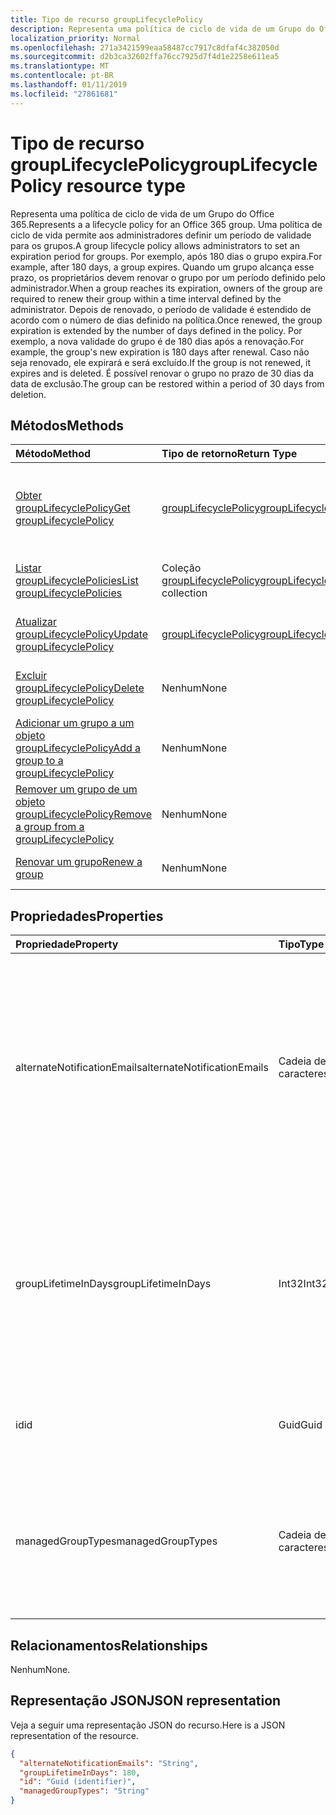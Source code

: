 ```yaml
---
title: Tipo de recurso groupLifecyclePolicy
description: Representa uma política de ciclo de vida de um Grupo do Office 365. Uma política de ciclo de vida permite aos administradores definir um período de validade para os grupos. Por exemplo, após 180 dias o grupo expira. Quando um grupo alcança esse prazo, os proprietários devem renovar o grupo por um período definido pelo administrador. Depois de renovado, o período de validade é estendido de acordo com o número de dias definido na política. Por exemplo, a nova validade do grupo é de 180 dias após a renovação. Caso não seja renovado, ele expirará e será excluído. É possível renovar o grupo no prazo de 30 dias da data de exclusão.
localization_priority: Normal
ms.openlocfilehash: 271a3421599eaa58487cc7917c8dfaf4c382050d
ms.sourcegitcommit: d2b3ca32602ffa76cc7925d7f4d1e2258e611ea5
ms.translationtype: MT
ms.contentlocale: pt-BR
ms.lasthandoff: 01/11/2019
ms.locfileid: "27861681"
---
```

# <a name="grouplifecyclepolicy-resource-type"></a><span data-ttu-id="77d6b-110">Tipo de recurso groupLifecyclePolicy</span><span class="sxs-lookup"><span data-stu-id="77d6b-110">groupLifecyclePolicy resource type</span></span>

<span data-ttu-id="77d6b-111">Representa uma política de ciclo de vida de um Grupo do Office 365.</span><span class="sxs-lookup"><span data-stu-id="77d6b-111">Represents a a lifecycle policy for an Office 365 group.</span></span> <span data-ttu-id="77d6b-112">Uma política de ciclo de vida permite aos administradores definir um período de validade para os grupos.</span><span class="sxs-lookup"><span data-stu-id="77d6b-112">A group lifecycle policy allows administrators to set an expiration period for groups.</span></span> <span data-ttu-id="77d6b-113">Por exemplo, após 180 dias o grupo expira.</span><span class="sxs-lookup"><span data-stu-id="77d6b-113">For example, after 180 days, a group expires.</span></span> <span data-ttu-id="77d6b-114">Quando um grupo alcança esse prazo, os proprietários devem renovar o grupo por um período definido pelo administrador.</span><span class="sxs-lookup"><span data-stu-id="77d6b-114">When a group reaches its expiration, owners of the group are required to renew their group within a time interval defined by the administrator.</span></span> <span data-ttu-id="77d6b-115">Depois de renovado, o período de validade é estendido de acordo com o número de dias definido na política.</span><span class="sxs-lookup"><span data-stu-id="77d6b-115">Once renewed, the group expiration is extended by the number of days defined in the policy.</span></span> <span data-ttu-id="77d6b-116">Por exemplo, a nova validade do grupo é de 180 dias após a renovação.</span><span class="sxs-lookup"><span data-stu-id="77d6b-116">For example, the group's new expiration is 180 days after renewal.</span></span> <span data-ttu-id="77d6b-117">Caso não seja renovado, ele expirará e será excluído.</span><span class="sxs-lookup"><span data-stu-id="77d6b-117">If the group is not renewed, it expires and is deleted.</span></span> <span data-ttu-id="77d6b-118">É possível renovar o grupo no prazo de 30 dias da data de exclusão.</span><span class="sxs-lookup"><span data-stu-id="77d6b-118">The group can be restored within a period of 30 days from deletion.</span></span>

## <a name="methods"></a><span data-ttu-id="77d6b-119">Métodos</span><span class="sxs-lookup"><span data-stu-id="77d6b-119">Methods</span></span>

| <span data-ttu-id="77d6b-120">Método</span><span class="sxs-lookup"><span data-stu-id="77d6b-120">Method</span></span> | <span data-ttu-id="77d6b-121">Tipo de retorno</span><span class="sxs-lookup"><span data-stu-id="77d6b-121">Return Type</span></span> | <span data-ttu-id="77d6b-122">Descrição</span><span class="sxs-lookup"><span data-stu-id="77d6b-122">Description</span></span> |
|:---------------|:--------|:----------|
|[<span data-ttu-id="77d6b-123">Obter groupLifecyclePolicy</span><span class="sxs-lookup"><span data-stu-id="77d6b-123">Get groupLifecyclePolicy</span></span>](../api/grouplifecyclepolicy-get.md) | [<span data-ttu-id="77d6b-124">groupLifecyclePolicy</span><span class="sxs-lookup"><span data-stu-id="77d6b-124">groupLifecyclePolicy</span></span>](grouplifecyclepolicy.md) |<span data-ttu-id="77d6b-125">Leia as propriedades e os relacionamentos de um objeto groupLifecyclePolicy.</span><span class="sxs-lookup"><span data-stu-id="77d6b-125">Read properties and relationships of a groupLifecyclePolicy object.</span></span>|
|[<span data-ttu-id="77d6b-126">Listar groupLifecyclePolicies</span><span class="sxs-lookup"><span data-stu-id="77d6b-126">List groupLifecyclePolicies</span></span>](../api/grouplifecyclepolicy-list.md) | <span data-ttu-id="77d6b-127">Coleção [groupLifecyclePolicy](grouplifecyclepolicy.md)</span><span class="sxs-lookup"><span data-stu-id="77d6b-127">[groupLifecyclePolicy](grouplifecyclepolicy.md) collection</span></span> | <span data-ttu-id="77d6b-128">Listar todos os objetos groupLifecyclePolicies.</span><span class="sxs-lookup"><span data-stu-id="77d6b-128">List all the groupLifecyclePolicies.</span></span> |
|[<span data-ttu-id="77d6b-129">Atualizar groupLifecyclePolicy</span><span class="sxs-lookup"><span data-stu-id="77d6b-129">Update groupLifecyclePolicy</span></span>](../api/grouplifecyclepolicy-update.md) | [<span data-ttu-id="77d6b-130">groupLifecyclePolicy</span><span class="sxs-lookup"><span data-stu-id="77d6b-130">groupLifecyclePolicy</span></span>](grouplifecyclepolicy.md) | <span data-ttu-id="77d6b-131">Atualizar um objeto groupLifecyclePolicy.</span><span class="sxs-lookup"><span data-stu-id="77d6b-131">Update a groupLifecyclePolicy object.</span></span> |
|[<span data-ttu-id="77d6b-132">Excluir groupLifecyclePolicy</span><span class="sxs-lookup"><span data-stu-id="77d6b-132">Delete groupLifecyclePolicy</span></span>](../api/grouplifecyclepolicy-delete.md) | <span data-ttu-id="77d6b-133">Nenhum</span><span class="sxs-lookup"><span data-stu-id="77d6b-133">None</span></span> | <span data-ttu-id="77d6b-134">Excluir um objeto groupLifecyclePolicy.</span><span class="sxs-lookup"><span data-stu-id="77d6b-134">Delete a groupLifecyclePolicy object.</span></span> |
|[<span data-ttu-id="77d6b-135">Adicionar um grupo a um objeto groupLifecyclePolicy</span><span class="sxs-lookup"><span data-stu-id="77d6b-135">Add a group to a groupLifecyclePolicy</span></span>](../api/grouplifecyclepolicy-addgroup.md)|<span data-ttu-id="77d6b-136">Nenhum</span><span class="sxs-lookup"><span data-stu-id="77d6b-136">None</span></span>| <span data-ttu-id="77d6b-137">Adicionar um grupo a uma política de ciclo de vida</span><span class="sxs-lookup"><span data-stu-id="77d6b-137">Add a group to a lifecycle policy</span></span> |
|[<span data-ttu-id="77d6b-138">Remover um grupo de um objeto groupLifecyclePolicy</span><span class="sxs-lookup"><span data-stu-id="77d6b-138">Remove a group from a groupLifecyclePolicy</span></span>](../api/grouplifecyclepolicy-removegroup.md)|<span data-ttu-id="77d6b-139">Nenhum</span><span class="sxs-lookup"><span data-stu-id="77d6b-139">None</span></span>| <span data-ttu-id="77d6b-140">Remover um grupo de uma política de ciclo de vida.</span><span class="sxs-lookup"><span data-stu-id="77d6b-140">Remove a group to a lifecycle policy.</span></span> |
|[<span data-ttu-id="77d6b-141">Renovar um grupo</span><span class="sxs-lookup"><span data-stu-id="77d6b-141">Renew a group</span></span>](../api/grouplifecyclepolicy-renewgroup.md)|<span data-ttu-id="77d6b-142">Nenhum</span><span class="sxs-lookup"><span data-stu-id="77d6b-142">None</span></span>| <span data-ttu-id="77d6b-143">Renove a data de validade de um grupo.</span><span class="sxs-lookup"><span data-stu-id="77d6b-143">Renew a group's expiration date.</span></span> |

## <a name="properties"></a><span data-ttu-id="77d6b-144">Propriedades</span><span class="sxs-lookup"><span data-stu-id="77d6b-144">Properties</span></span>

| <span data-ttu-id="77d6b-145">Propriedade</span><span class="sxs-lookup"><span data-stu-id="77d6b-145">Property</span></span> | <span data-ttu-id="77d6b-146">Tipo</span><span class="sxs-lookup"><span data-stu-id="77d6b-146">Type</span></span> | <span data-ttu-id="77d6b-147">Descrição</span><span class="sxs-lookup"><span data-stu-id="77d6b-147">Description</span></span> |
|:---------------|:--------|:----------|
|<span data-ttu-id="77d6b-148">alternateNotificationEmails</span><span class="sxs-lookup"><span data-stu-id="77d6b-148">alternateNotificationEmails</span></span>|<span data-ttu-id="77d6b-149">Cadeia de caracteres</span><span class="sxs-lookup"><span data-stu-id="77d6b-149">String</span></span>| <span data-ttu-id="77d6b-150">Lista de endereços de email para o envio de notificações para grupos sem proprietários.</span><span class="sxs-lookup"><span data-stu-id="77d6b-150">List of email address to send notifications for groups without owners.</span></span> <span data-ttu-id="77d6b-151">É possível definir vários endereços de email separando-os com ponto-e-vírgula.</span><span class="sxs-lookup"><span data-stu-id="77d6b-151">Multiple email address can be defined by separating email address with a semicolon.</span></span> |
|<span data-ttu-id="77d6b-152">groupLifetimeInDays</span><span class="sxs-lookup"><span data-stu-id="77d6b-152">groupLifetimeInDays</span></span>|<span data-ttu-id="77d6b-153">Int32</span><span class="sxs-lookup"><span data-stu-id="77d6b-153">Int32</span></span>| <span data-ttu-id="77d6b-154">Número de dias antes que um grupo expire e precise ser renovado.</span><span class="sxs-lookup"><span data-stu-id="77d6b-154">Number of days before a group expires and needs to be renewed.</span></span> <span data-ttu-id="77d6b-155">Após renová-lo, o período de validade é estendido de acordo com o número de dias definido.</span><span class="sxs-lookup"><span data-stu-id="77d6b-155">Once renewed, the group expiration is extended by the number of days defined.</span></span> |
|<span data-ttu-id="77d6b-156">id</span><span class="sxs-lookup"><span data-stu-id="77d6b-156">id</span></span>|<span data-ttu-id="77d6b-157">Guid</span><span class="sxs-lookup"><span data-stu-id="77d6b-157">Guid</span></span>| <span data-ttu-id="77d6b-158">Um identificador exclusivo de uma política.</span><span class="sxs-lookup"><span data-stu-id="77d6b-158">A unique identifier for a policy.</span></span> <span data-ttu-id="77d6b-159">Somente leitura.</span><span class="sxs-lookup"><span data-stu-id="77d6b-159">Read-only.</span></span>|
|<span data-ttu-id="77d6b-160">managedGroupTypes</span><span class="sxs-lookup"><span data-stu-id="77d6b-160">managedGroupTypes</span></span>|<span data-ttu-id="77d6b-161">Cadeia de caracteres</span><span class="sxs-lookup"><span data-stu-id="77d6b-161">String</span></span>| <span data-ttu-id="77d6b-162">O tipo de grupo ao qual se aplica a política de expiração.</span><span class="sxs-lookup"><span data-stu-id="77d6b-162">The group type for which the expiration policy applies.</span></span> <span data-ttu-id="77d6b-163">Os valores possíveis são **All**, **Selected** ou **None**.</span><span class="sxs-lookup"><span data-stu-id="77d6b-163">Possible values are **All**, **Selected** or **None**.</span></span> |

## <a name="relationships"></a><span data-ttu-id="77d6b-164">Relacionamentos</span><span class="sxs-lookup"><span data-stu-id="77d6b-164">Relationships</span></span>

<span data-ttu-id="77d6b-165">Nenhum</span><span class="sxs-lookup"><span data-stu-id="77d6b-165">None.</span></span>

## <a name="json-representation"></a><span data-ttu-id="77d6b-166">Representação JSON</span><span class="sxs-lookup"><span data-stu-id="77d6b-166">JSON representation</span></span>

<span data-ttu-id="77d6b-167">Veja a seguir uma representação JSON do recurso.</span><span class="sxs-lookup"><span data-stu-id="77d6b-167">Here is a JSON representation of the resource.</span></span>

<!-- {
  "blockType": "resource",
  "optionalProperties": [

  ],
  "@odata.type": "microsoft.graph.groupLifecyclePolicy"
}-->

```json
{
  "alternateNotificationEmails": "String",
  "groupLifetimeInDays": 180,
  "id": "Guid (identifier)",
  "managedGroupTypes": "String"
}

```

<!-- uuid: 8fcb5dbc-d5aa-4681-8e31-b001d5168d79
2015-10-25 14:57:30 UTC -->
<!-- {
  "type": "#page.annotation",
  "description": "groupLifecyclePolicy resource",
  "keywords": "",
  "section": "documentation",
  "tocPath": ""
}-->
